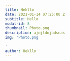 ```yaml
---
title: Hekllo
date: 2021-01-14 07:25:00 Z
subtitle: Hello
modal-id: 8
thumbnail: Photo.png
description: ajnjldnjadsnas
img: 'Photo.png

'
author: Hekllo
---
```


